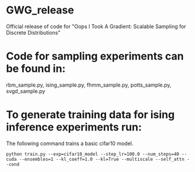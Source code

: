 # GWG_release
Official release of code for "Oops I Took A Gradient: Scalable Sampling for Discrete Distributions"

# Code for sampling experiments can be found in: 
rbm_sample.py, ising_sample.py, fhmm_sample.py, potts_sample.py, svgd_sample.py

# To generate training data for ising inference experiments run:
The following command trains a basic cifar10 model.
```
python train.py --exp=cifar10_model --step_lr=100.0 --num_steps=40 --cuda --ensembles=1 --kl_coeff=1.0 --kl=True --multiscale --self_attn --cond
```

